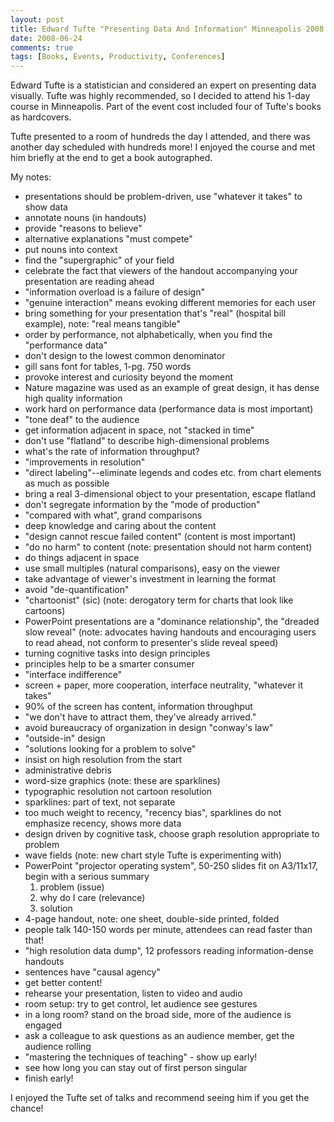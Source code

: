 ```yaml
---
layout: post
title: Edward Tufte "Presenting Data And Information" Minneapolis 2008
date: 2008-06-24
comments: true
tags: [Books, Events, Productivity, Conferences]
---
```


Edward Tufte is a statistician and considered an expert on presenting data visually. Tufte was highly recommended, so I decided to attend his 1-day course in Minneapolis. Part of the event cost included four of Tufte's books as hardcovers. 

Tufte presented to a room of hundreds the day I attended, and there was another day scheduled with hundreds more! I enjoyed the course and met him briefly at the end to get a book autographed.

My notes:

 - presentations should be problem-driven, use "whatever it takes" to show data
 - annotate nouns (in handouts)
 - provide "reasons to believe"
 - alternative explanations "must compete" 
 - put nouns into context
 - find the "supergraphic" of your field
 - celebrate the fact that viewers of the handout accompanying your presentation are reading ahead
 - "information overload is a failure of design"
 - "genuine interaction" means evoking different memories for each user
 - bring something for your presentation that's "real" (hospital bill example), note: "real means tangible"
 - order by performance, not alphabetically, when you find the "performance data"
 - don't design to the lowest common denominator
 - gill sans font for tables, 1-pg. 750 words
 - provoke interest and curiosity beyond the moment
 - Nature magazine was used as an example of great design, it has dense high quality information
 - work hard on performance data (performance data is most important)
 - "tone deaf" to the audience
 - get information adjacent in space, not "stacked in time"
 - don't use "flatland" to describe high-dimensional problems
 - what's the rate of information throughput?
 - "improvements in resolution"
 - "direct labeling"--eliminate legends and codes etc. from chart elements as much as possible
 - bring a real 3-dimensional object to your presentation, escape flatland
 - don't segregate information by the "mode of production"
 - "compared with what", grand comparisons
 - deep knowledge and caring about the content
 - "design cannot rescue failed content" (content is most important)
 - "do no harm" to content (note: presentation should not harm content)
 - do things adjacent in space
 - use small multiples (natural comparisons), easy on the viewer
 - take advantage of viewer's investment in learning the format
 - avoid "de-quantification"
 - "chartoonist" (sic) (note: derogatory term for charts that look like cartoons)
 - PowerPoint presentations are a "dominance relationship", the "dreaded slow reveal" (note: advocates having handouts and encouraging users to read ahead, not conform to presenter's slide reveal speed)
 - turning cognitive tasks into design principles
 - principles help to be a smarter consumer
 - "interface indifference"
 - screen + paper, more cooperation, interface neutrality, "whatever it takes"
 - 90% of the screen has content, information throughput
 - "we don't have to attract them, they've already arrived."
 - avoid bureaucracy of organization in design "conway's law"
 - "outside-in" design
 - "solutions looking for a problem to solve"
 - insist on high resolution from the start
 - administrative debris
 - word-size graphics (note: these are sparklines)
 - typographic resolution not cartoon resolution
 - sparklines: part of text, not separate
 - too much weight to recency, "recency bias", sparklines do not emphasize recency, shows more data
 - design driven by cognitive task, choose graph resolution appropriate to problem
 - wave fields (note: new chart style Tufte is experimenting with)
 - PowerPoint "projector operating system", 50-250 slides fit on A3/11x17, begin with a serious summary
   1. problem (issue)
   2. why do I care (relevance)
   3. solution
 - 4-page handout, note: one sheet, double-side printed, folded
 - people talk 140-150 words per minute, attendees can read faster than that!
 - "high resolution data dump", 12 professors reading information-dense handouts
 - sentences have "causal agency"
 - get better content!
 - rehearse your presentation, listen to video and audio
 - room setup: try to get control, let audience see gestures
 - in a long room? stand on the broad side, more of the audience is engaged
 - ask a colleague to ask questions as an audience member, get the audience rolling
 - "mastering the techniques of teaching" - show up early!
 - see how long you can stay out of first person singular
 - finish early!
 

I enjoyed the Tufte set of talks and recommend seeing him if you get the chance!
